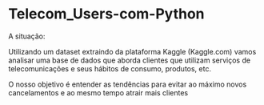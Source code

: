 # Telecom_Users-com-Python
A situação:

Utilizando um dataset extraindo da plataforma Kaggle (Kaggle.com) vamos analisar uma base de dados que aborda clientes que utilizam serviços
de telecomunicações e seus hábitos de consumo, produtos, etc.

O nosso objetivo é entender as tendências para evitar ao máximo novos cancelamentos e ao mesmo tempo atrair mais clientes